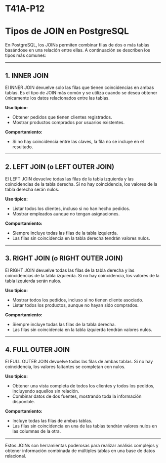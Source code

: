 # T41A-P12



# Tipos de JOIN en PostgreSQL

En PostgreSQL, los JOINs permiten combinar filas de dos o más tablas basándose en una relación entre ellas. A continuación se describen los tipos más comunes:

---

## 1. INNER JOIN

El INNER JOIN devuelve solo las filas que tienen coincidencias en ambas tablas. Es el tipo de JOIN más común y se utiliza cuando se desea obtener únicamente los datos relacionados entre las tablas.

**Uso típico:**
- Obtener pedidos que tienen clientes registrados.
- Mostrar productos comprados por usuarios existentes.

**Comportamiento:**
- Si no hay coincidencia entre las claves, la fila no se incluye en el resultado.

---

## 2. LEFT JOIN (o LEFT OUTER JOIN)

El LEFT JOIN devuelve todas las filas de la tabla izquierda y las coincidencias de la tabla derecha. Si no hay coincidencia, los valores de la tabla derecha serán nulos.

**Uso típico:**
- Listar todos los clientes, incluso si no han hecho pedidos.
- Mostrar empleados aunque no tengan asignaciones.

**Comportamiento:**
- Siempre incluye todas las filas de la tabla izquierda.
- Las filas sin coincidencia en la tabla derecha tendrán valores nulos.

---

## 3. RIGHT JOIN (o RIGHT OUTER JOIN)

El RIGHT JOIN devuelve todas las filas de la tabla derecha y las coincidencias de la tabla izquierda. Si no hay coincidencia, los valores de la tabla izquierda serán nulos.

**Uso típico:**
- Mostrar todos los pedidos, incluso si no tienen cliente asociado.
- Listar todos los productos, aunque no hayan sido comprados.

**Comportamiento:**
- Siempre incluye todas las filas de la tabla derecha.
- Las filas sin coincidencia en la tabla izquierda tendrán valores nulos.

---

## 4. FULL OUTER JOIN

El FULL OUTER JOIN devuelve todas las filas de ambas tablas. Si no hay coincidencia, los valores faltantes se completan con nulos.

**Uso típico:**
- Obtener una vista completa de todos los clientes y todos los pedidos, incluyendo aquellos sin relación.
- Combinar datos de dos fuentes, mostrando toda la información disponible.

**Comportamiento:**
- Incluye todas las filas de ambas tablas.
- Las filas sin coincidencia en una de las tablas tendrán valores nulos en las columnas de la otra.

---

Estos JOINs son herramientas poderosas para realizar análisis complejos y obtener información combinada de múltiples tablas en una base de datos relacional.
